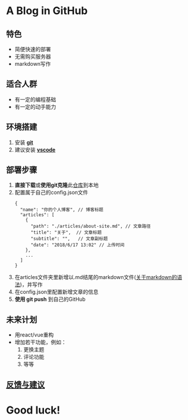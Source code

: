 # A Blog in GitHub
## 特色
* 简便快速的部署
* 无需购买服务器
* markdown写作

## 适合人群
* 有一定的编程基础
* 有一定的动手能力

## 环境搭建
1. 安装 **[git](https://git-scm.com/downloads)**
2. 建议安装 **[vscode](https://code.visualstudio.com/)**

## 部署步骤
1. **直接下载**或**使用git克隆**此[仓库](https://github.com/freetes/A-Blog-in-GitHub)到本地
2. 配置属于自己的config.json文件
    ```
    {
      "name": "你的个人博客", // 博客标题
      "articles": [
        {
          "path": "./articles/about-site.md", // 文章路径
          "title": "关于",  // 文章标题
          "subtitle": "",   // 文章副标题
          "date": "2018/6/17 13:02" // 上传时间
        },
        ...
      ]
    }
    ```
3. 在articles文件夹里新增以.md结尾的markdown文件([关于markdown的语法](https://www.appinn.com/markdown/))，并写作
4. 在config.json里配置新增文章的信息
5. **使用 git push** 到自己的GitHub

## 未来计划
* 用react/vue重构
* 增加若干功能，例如：
  1. 更换主题
  2. 评论功能
  3. 等等

## [反馈与建议](https://github.com/freetes/A-Blog-in-GitHub/issues/new)

# Good luck!
